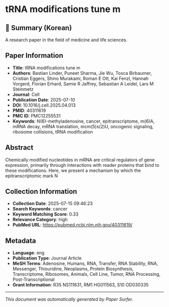 # tRNA modifications tune m

## 📝 Summary (Korean)
A research paper in the field of medicine and life sciences.

## Paper Information
- **Title**: tRNA modifications tune m
- **Authors**: Bastian Linder, Puneet Sharma, Jie Wu, Tosca Birbaumer, Cristian Eggers, Shino Murakami, Roman E Ott, Kai Fenzl, Hannah Vorgerd, Florian Erhard, Samie R Jaffrey, Sebastian A Leidel, Lars M Steinmetz
- **Journal**: Cell
- **Publication Date**: 2025-07-10
- **DOI**: 10.1016/j.cell.2025.04.013
- **PMID**: 40311619
- **PMC ID**: PMC12255531
- **Keywords**: N(6)-methyladenosine, cancer, epitranscriptome, m(6)A, mRNA decay, mRNA translation, mcm(5)s(2)U, oncogenic signaling, ribosome collisions, tRNA modification

## Abstract
Chemically modified nucleotides in mRNA are critical regulators of gene expression, primarily through interactions with reader proteins that bind to these modifications. Here, we present a mechanism by which the epitranscriptomic mark N

## Collection Information
- **Collection Date**: 2025-07-15 09:46:23
- **Search Keywords**: cancer
- **Keyword Matching Score**: 0.33
- **Relevance Category**: high
- **PubMed URL**: https://pubmed.ncbi.nlm.nih.gov/40311619/

## Metadata
- **Language**: eng
- **Publication Type**: Journal Article
- **MeSH Terms**: Adenosine, Humans, RNA, Transfer, RNA Stability, RNA, Messenger, Thiouridine, Neoplasms, Protein Biosynthesis, Transcriptome, Ribosomes, Animals, Cell Line, Tumor, RNA Processing, Post-Transcriptional
- **Grant Information**: R35 NS111631, RM1 HG011563, S10 OD030335

---
*This document was automatically generated by Paper Surfer.*

